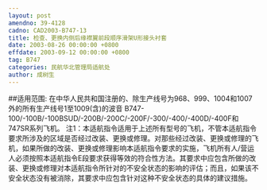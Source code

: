 ```yaml
---
layout: post
amendno: 39-4128
cadno: CAD2003-B747-13
title: 检查、更换内侧后缘襟翼前段顺序滑架U形接头衬套
date: 2003-08-26 00:00:00 +0800
effdate: 2003-09-12 00:00:00 +0800
tag: B747
categories: 民航华北管理局适航处
author: 成树生
---
```


##适用范围:
在中华人民共和国注册的、除生产线号为968、999、1004和1007外的所有生产线号1至1009(含)的波音 B747-100/-100B/-100BSUD/-200B/-200C/-200F/-300/-400/-400D/-400F和747SR系列飞机。
注1：本适航指令适用于上述所有型号的飞机，不管本适航指令要求所涉及的区域是否经过改装、更换或修理。对那些经过改装、更换或修理的飞机，如果所做的改装、更换或修理影响本适航指令要求的实施，飞机所有人/营运人必须按照本适航指令E段要求获得等效的符合性方法。其要求中应包含所做的改装、更换或修理对本适航指令所针对的不安全状态的影响的评估；而且，如果该不安全状态没有被消除，其要求中应包含针对这种不安全状态的具体的建议措施。

